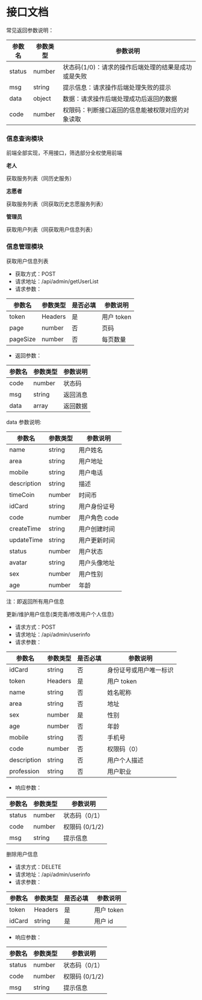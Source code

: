 # 接口文档

常见返回参数说明：

| 参数名 | 参数类型 | 参数说明                                            |
| ------ | -------- | --------------------------------------------------- |
| status | number   | 状态码(1/0)：请求的操作后端处理的结果是成功或是失败 |
| msg    | string   | 提示信息：请求操作后端处理失败的提示                |
| data   | object   | 数据：请求操作后端处理成功后返回的数据              |
| code   | number   | 权限码：判断接口返回的信息能被权限对应的对象读取    |

### 信息查询模块

前端全部实现，不用接口，筛选部分全权使用前端

**老人**

获取服务列表（同历史服务）

**志愿者**

获取服务列表（同获取历史志愿服务列表）

**管理员**

获取用户列表（同获取用户信息列表）

### 信息管理模块

获取用户信息列表

- 获取方式：POST
- 请求地址：/api/admin/getUserList
- 请求参数：

| 参数名   | 参数类型 | 是否必填 | 参数说明   |
| -------- | -------- | -------- | ---------- |
| token    | Headers  | 是       | 用户 token |
| page     | number   | 否       | 页码       |
| pageSize | number   | 否       | 每页数量   |

- 返回参数：

| 参数名 | 参数类型 | 参数说明 |
| ------ | -------- | -------- |
| code   | number   | 状态码   |
| msg    | string   | 返回消息 |
| data   | array    | 返回数据 |

data 参数说明:

| 参数名      | 参数类型 | 参数说明      |
| ----------- | -------- | ------------- |
| name        | string   | 用户姓名      |
| area        | string   | 用户地址      |
| mobile      | string   | 用户电话      |
| description | string   | 描述          |
| timeCoin    | number   | 时间币        |
| idCard      | string   | 用户身份证号  |
| code        | number   | 用户角色 code |
| createTime  | string   | 用户创建时间  |
| updateTime  | string   | 用户更新时间  |
| status      | number   | 用户状态      |
| avatar      | string   | 用户头像地址  |
| sex         | number   | 用户性别      |
| age         | number   | 年龄          |

注：即返回所有用户信息

更新/维护用户信息(类完善/修改用户个人信息)

- 请求方式：POST
- 请求地址：/api/admin/userinfo
- 请求参数：

| 参数名      | 参数类型 | 是否必填 | 参数说明               |
| ----------- | -------- | -------- | ---------------------- |
| idCard      | string   | 否       | 身份证号或用户唯一标识 |
| token       | Headers  | 是       | 用户 token             |
| name        | string   | 否       | 姓名昵称               |
| area        | string   | 否       | 地址                   |
| sex         | number   | 是       | 性别                   |
| age         | number   | 否       | 年龄                   |
| mobile      | string   | 否       | 手机号                 |
| code        | number   | 否       | 权限码（0）            |
| description | string   | 否       | 用户个人描述           |
| profession  | string   | 否       | 用户职业               |

- 响应参数：

| 参数名 | 参数类型 | 参数说明       |
| ------ | -------- | -------------- |
| status | number   | 状态码（0/1）  |
| code   | number   | 权限码 (0/1/2) |
| msg    | string   | 提示信息       |

删除用户信息

- 请求方式：DELETE
- 请求地址：/api/admin/userinfo
- 请求参数：

| 参数名 | 参数类型 | 是否必填 | 参数说明   |
| ------ | -------- | -------- | ---------- |
| token  | Headers  | 是       | 用户 token |
| idCard | string   | 是       | 用户 id    |

- 响应参数：

| 参数名 | 参数类型 | 参数说明       |
| ------ | -------- | -------------- |
| status | number   | 状态码（0/1）  |
| code   | number   | 权限码 (0/1/2) |
| msg    | string   | 提示信息       |
